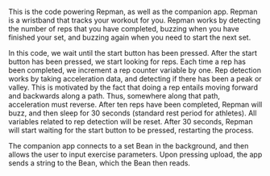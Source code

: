 This is the code powering Repman, as well as the companion app. Repman is a wristband that tracks your workout for you. Repman works by detecting the number of reps that you have completed, buzzing when you have finished your set, and buzzing again when you need to start the next set.

In this code, we wait until the start button has been pressed. After the start button has been pressed, we start looking for reps. Each time a rep has been completed, we increment a rep counter variable by one. Rep detection works by taking acceleration data, and detecting if there has been a peak or valley. This is motivated by the fact that doing a rep entails moving forward and backwards along a path. Thus, somewhere along that path, acceleration must reverse. After ten reps have been completed, Repman will buzz, and then sleep for 30 seconds (standard rest period for athletes). All variables related to rep detection will be reset. After 30 seconds, Repman will start waiting for the start button to be pressed, restarting the process.

The companion app connects to a set Bean in the background, and then allows the user to input exercise parameters. Upon pressing upload, the app sends a string to the Bean, which the Bean then reads.